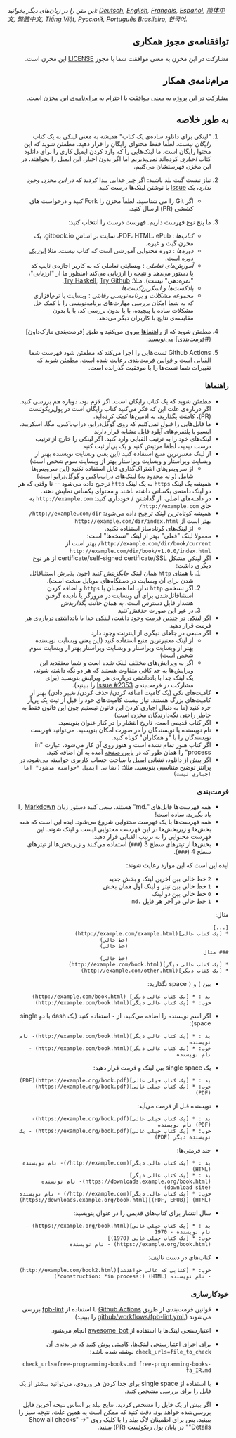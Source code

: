 *این متن را در زبان‌های دیگر بخوانید: [Deutsch](CONTRIBUTING-de.md), [English](CONTRIBUTING.md), [Français](CONTRIBUTING-fr.md), [Español](CONTRIBUTING-es.md), [简体中文](CONTRIBUTING-zh.md), [繁體中文](CONTRIBUTING-zh_TW.md), [Tiếng Việt](CONTRIBUTING-vn.md), [Русский](CONTRIBUTING-ru.md), [Português Brasileiro](CONTRIBUTING-pt_BR.md), [한국어](CONTRIBUTING-ko.md).*


<div dir="rtl">

## توافقنامه‌ی مجوز همکاری

مشارکت در این مخزن به معنی موافقت شما با مجوز [LICENSE](https://github.com/EbookFoundation/free-programming-books/blob/master/LICENSE) این مخزن است.


## مرام‌نامه‌ی همکار

مشارکت در این پروژه به معنی موافقت با احترام به [مرام‌نامه‌ی](https://github.com/EbookFoundation/free-programming-books/blob/master/CODE_OF_CONDUCT.md) این مخزن است.


## به طور خلاصه

1. "لینکی برای دانلود ساده‌ی یک کتاب" همیشه به معنی لینکی به یک کتاب *رایگان* نیست. لطفا فقط محتوای رایگان را قرار دهید. مطمئن شوید که این محتوا رایگان است. ما لینک‌هایی را که وارد کردن ایمیل کاری را برای دانلود کتاب *اجباری* کرده‌اند نمی‌پذیریم اما اگر بدون اجبار، این ایمیل را بخواهند، در این مخزن فهرستشان می‌کنیم.

2. نیاز نیست گیت بلد باشید: اگر چیز جذابی پیدا کردید که *در این مخزن وجود ندارد*، یک [Issue](https://github.com/EbookFoundation/free-programming-books/issues) با نوشتن لینک‌ها درست کنید.
    * اگر Git را می شناسید، لطفاً مخزن را Fork کنید و درخواست های کششی (PR) ارسال کنید.

3. ما پنج نوع فهرست داریم. فهرست درست را انتخاب کنید:

    * *کتاب‌ها* : PDF، HTML، ePub، سایت بر اساس gitbook.io، یک مخزن گیت و غیره.
    * *دوره‌ها* : دوره محتوایی آموزشی است که کتاب نیست. مثلا [این یک دوره است](http://ocw.mit.edu/courses/electrical-engineering-and-computer-science/6-006-introduction-to-algorithms-fall-2011/).
    * *آموزش‌های تعاملی* : وبسایتی تعاملی که به کاربر اجازه‌ی تایپ کد یا دستور می‌دهد و نتیجه را ارزیابی می‌کند (منظور ما از "ارزیابی"، "نمره‌دهی" نیست). مثلا: [Try Haskell](http://tryhaskell.org), [Try Github](http://try.github.io).
    * *پادکست‌ها و اسکرین‌کست‌ها*
    * *مجموعه مشکلات و برنامه‌نویسی رقابتی* : وبسایت یا نرم‌افزاری که به شما امکان بررسی مهارت‌های برنامه‌نویسی را با کمک حل مشکلات ساده یا پیچیده، با یا بدون بررسی کد، با یا بدون مقایسه‌ی نتایج با کاربران دیگر می‌دهد.

4. مطمئن شوید که از [راهنماها](#راهنماها) پیروی می‌کنید و طبق [فرمت‌بندی مارک‌داون](#فرمت‌بندی] می‌نویسید.

5. Github Actions تست‌هایی را اجرا می‌کند که مطمئن شود فهرست شما الفبایی است و قوانین فرمت‌بندی رعایت شده است. مطمئن شوید که تغییرات شما تست‌ها را با موفقیت گذرانده است.


### راهنماها

* مطمئن شوید که یک کتاب رایگان است. اگر لازم بود، دوباره هم بررسی کنید. اگر درباره‌ی علت این که فکر می‌کنید کتاب رایگان است در پول‌ریکوئست (PR)، کامنت بگذارید، به ادمین‌ها کمک کرده‌اید.
* ما فایل‌هایی را قبول نمی‌کنیم که روی گوگل‌درایو، دراپ‌باکس، مگا، اسکریبد، ایسیو یا پلتفرم‌های آپلود فایل مشابه قرار دارند
* لینک‌های خود را به ترتیب الفبایی وارد کنید. اگر لینکی را خارج از ترتیب درست دیدید، لطفا مرتیش کنید و یک پی‌آر ثبت کنید
* از لینک معتبرترین منبع استفاده کنید (این یعنی وبسایت نویسنده بهتر از وبسایت ویراستار و وبسایت ویراستار بهتر از وبسایت سوم شخص است)
    * از سرویس‌های اشتراک‌گذاری فایل استفاده نکنید (این سرویس‌ها شامل (و نه محدود به) لینک‌های دراپ‌باکس و گوگل‌درایو است)
* همیشه یک لینک `https` به یک لینک `http` ترجیح داده می‌شود -- تا وقتی که هر دو لینک دامنه‌ی یکسانی داشته باشند و محتوای یکسانی نمایش دهند.
* در دامنه‌های اصلی، از گذاشتن / خودداری کنید: `http://example.com` به جای `http://example.com/`
* همیشه کوتاه‌ترین لینک ترجیح داده می‌شود: `http://example.com/dir/` بهتر است از `http://example.com/dir/index.html`
    * از لینک‌های کوتاه‌ساز استفاده نکنید.
* معمولا لینک "فعلی" بهتر از لینک "نسخه‌ها" است: `http://example.com/dir/book/current/` بهتر است از `http://example.com/dir/book/v1.0.0/index.html`
* اگر لینکی مشکل certificate/self-signed certificate/SSL از هر نوع دیگری داشت:
    1. با همتای `http` همان لینک *جایگزینش کنید* (چون پذیرش استثناقائل شدن برای آن وبسایت در دستگاه‌های موبایل سخت است).
    2. اگر نسخه‌ی `http` ندارد اما همچنان با `https` و اضافه کردن استثناقائل‌شدن برای آن وبسایت در مرورگر یا نادیده گرفتن هشدار قابل دسترس است، *به همان حالت بگذاریدش*
    3. در غیر این صورت *حذفش کنید*
* اگر لینکی در چندین فرمت وجود داشت، لینکی جدا با یادداشتی درباره‌ی هر فرمت قرار دهید.
* اگر منبعی در جاهای دیگری از اینترنت وجود دارد
    * از لینک معتبرترین منبع استفاده کنید (این یعنی وبسایت نویسنده بهتر از وبسایت ویراستار و وبسایت ویراستار بهتر از وبسایت سوم شخص است)
    * اگر به ویرایش‌های مختلف لینک شده است و شما معتقدید این ویرایش‌ها به حد کافی متفاوت هستند که هر دو نگه داشته شوند، یک لینک جدا با یادداشتی درباره‌ی هر ویرایش بنویسید (برای مشارکت در فرمت‌بندی [Issue #2353](https://github.com/EbookFoundation/free-programming-books/issues/2353) را ببینید).
* کامیت‌های تکی (یک کامیت اضافه کردن/ حذف کردن/ تغییر دادن) بهتر از کامیت‌های بزرگ هستند. نیاز نیست کامیت‌های خود را قبل از ثبت یک پی‌آر خرد کنید (ما به دنبال اجباری کردن این قانون نیستیم چون این قانون فقط به خاطر راحتی نگه‌دارندگان مخزن است)
* اگر کتاب قدیمی است، تاریخ انتشار را در کنار عنوان بنویسید.
* نام نویسنده یا نویسندگان را در صورت امکان بنویسید. می‌توانید فهرست نویسندگان را با "و همکاران" کوتاه کنید.
* اگر کتاب هنوز تمام نشده است و هنوز روی آن کار می‌شود، عبارت "in process" را همان طور که در [پایین صفحه](#in_process) آمده به آن اضافه کنید.
* اگر پیش از دانلود، نشانی ایمیل یا ساخت حساب کاربری خواسته می‌شود، در پرانتز توضیح متناسبی بنویسید. مثلا: `(نشانی ایمیل *خواسته می‌شود* اما اجباری نیست)`


### فرمت‌بندی

* همه فهرست‌ها فایل‌های ".md" هستند. سعی کنید دستور زبان [Markdown](https://guides.github.com/features/mastering-markdown/) را یاد بگیرید. ساده است!
* همه فهرست‌ها با یک فهرست محتوایی شروع می‌شود. ایده این است که همه بخش‌ها و زیربخش‌ها در این فهرست محتوایی لیست و لینک شوند. این فهرست محتوایی را به ترتیب الفبایی قرار دهید.
* بخش‌ها از تیترهای سطح 3 (`###`) استفاده می‌کنند و زیربخش‌ها از تیترهای سطح 4 (`###`).

ایده این است که این موارد رعایت شوند:

* `2` خط خالی بین آخرین لینک و بخش جدید
* `1` خط خالی بین تیتر و لینک اول همان بخش
* `0` خط خالی بین دو لینک
* `1` خط خالی در آخر هر فایل `.md`

مثال:

```text
[...]
* [یک کتاب عالی](http://example.com/example.html)
                                (خط خالی)
                                (خط خالی)
### مثال
                                (خط خالی)
* [یک کتاب عالی دیگر](http://example.com/book.html)
* [یک کتاب دیگر](http://example.com/other.html)
```

* بین `]` و `(` space نگذارید:

    ```text
    بد : * [یک کتاب عالی دیگر] (http://example.com/book.html)
    خوب: * [یک کتاب عالی دیگر](http://example.com/book.html)
    ```

* اگر اسم نویسنده را اضافه می‌کنید، از ` - ` استفاده کنید (یک dash با دو single space):

    ```text
    بد : * [یک کتاب عالی دیگر](http://example.com/book.html)- نام نویسنده
    خوب: * [یک کتاب عالی دیگر](http://example.com/book.html) - نام نویسنده
    ```

* یک single space بین لینک و فرمت قرار دهید:

    ```text
    بد : * [یک کتاب خیلی عالی](https://example.org/book.pdf)(PDF)
    خوب: * [یک کتاب خیلی عالی](https://example.org/book.pdf) (PDF)
    ```

* نویسنده قبل از فرمت می‌آید:

    ```text
    بد : * [یک کتاب خیلی عالی](https://example.org/book.pdf)- (PDF) نام نویسنده
    خوب: * [یک کتاب خیلی عالی](https://example.org/book.pdf) - یک نویسنده دیگر (PDF)
    ```

* چند فرمتی‌ها:

    ```text
    بد : * [یک کتاب عالی دیگر](http://example.com/)- نام نویسنده (HTML)
    بد : * [یک کتاب عالی دیگر](https://downloads.example.org/book.html)- نام نویسنده (download site)
    خوب: * [یک کتاب عالی دیگر](http://example.com/) - نام نویسنده (HTML) [(PDF, EPUB)](https://downloads.example.org/book.html)
    ```

* سال انتشار برای کتاب‌های قدیمی را در عنوان ینویسید:

    ```text
    بد : * [یک کتاب خیلی عالی](https://example.org/book.html) - نام نویسنده - 1970
    خوب: * [یک کتاب خیلی عالی (1970)](https://example.org/book.html) - نام نویسنده
    ```

* <a name="in_process"></a>کتاب‌های در دست تالیف:

    ```text
    خوب: * [کتابی که عالی خواهدشد](http://example.com/book2.html) - نام نویسنده (HTML) (:construction: *in process*)
    ```


### خودکارسازی

* قوانین فرمت‌بندی از طریق [Github Actions](https://docs.github.com/en/actions) با استفاده از [fpb-lint](https://github.com/vhf/free-programming-books-lint) بررسی می‌شوند ([.github/workflows/fpb-lint.yml](.github/workflows/fpb-lint.yml) را ببینید)
* اعتبارسنجی لینک‌ها با استفاده از [awesome_bot](https://github.com/dkhamsing/awesome_bot) انجام می‌شود.
* برای اجرای اعتبارسنجی لینک‌ها، کامیتی پوش کنید که در بدنه‌ی آن `check_urls=file_to_check` نوشته شده باشد:

    ```properties
    check_urls=free-programming-books.md free-programming-books-fa_IR.md
    ```

* با استفاده از single space برای جدا کردن هر ورودی، می‌توانید بیشتر از یک فایل را برای بررسی مشخص کنید.
* اگر بیش از یک فایل را مشخص کردید، نتایج بیلد بر اساس نتیجه آخرین فایل بررسی‌شده خواهد بود. دقت کنید که ممکن است به همین علت، نتیجه سبز را ببینید. پس برای اطمینان لاگ بیلد را با کلیک روی "Show all checks" -> "Details" در پایان پول ریکوئست (PR) ببینید.

</div>
